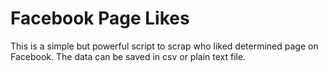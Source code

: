 # Facebook Page Likes

This is a simple but powerful script to scrap who liked determined page on Facebook.
The data can be saved in csv or plain text file.

